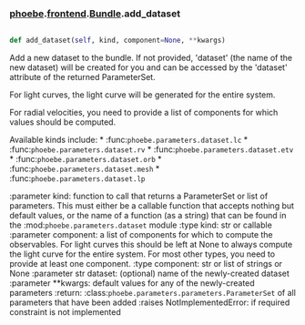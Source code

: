 ### [phoebe](phoebe.md).[frontend](frontend.md).[Bundle](Bundle.md).add_dataset

```py

def add_dataset(self, kind, component=None, **kwargs)

```



Add a new dataset to the bundle.  If not provided,
'dataset' (the name of the new dataset) will be created for
you and can be accessed by the 'dataset' attribute of the returned
ParameterSet.

For light curves, the light curve will be generated for the entire system.

For radial velocities, you need to provide a list of components
for which values should be computed.

Available kinds include:
    * :func:`phoebe.parameters.dataset.lc`
    * :func:`phoebe.parameters.dataset.rv`
    * :func:`phoebe.parameters.dataset.etv`
    * :func:`phoebe.parameters.dataset.orb`
    * :func:`phoebe.parameters.dataset.mesh`
    * :func:`phoebe.parameters.dataset.lp`

:parameter kind: function to call that returns a
    ParameterSet or list of parameters.  This must either be
    a callable function that accepts nothing but default
    values, or the name of a function (as a string) that can
    be found in the :mod:`phoebe.parameters.dataset` module
:type kind: str or callable
:parameter component: a list of
    components for which to compute the observables.  For
    light curves this should be left at None to always compute
    the light curve for the entire system.  For most other
    types, you need to provide at least one component.
:type component: str or list of strings or None
:parameter str dataset: (optional) name of the newly-created dataset
:parameter **kwargs: default values for any of the newly-created
    parameters
:return: :class:`phoebe.parameters.parameters.ParameterSet` of
    all parameters that have been added
:raises NotImplementedError: if required constraint is not implemented

